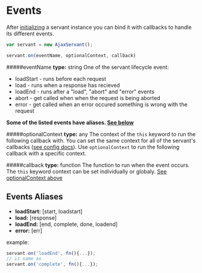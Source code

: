 Events
======
After [initializing](./init.md#create) a servant instance you can bind it with callbacks to handle its different events.

```js
var servant = new AjaxServant();

servant.on(eventName, optionalContext, callback)
```


#####eventName
**type:** string
One of the servant lifecycle event:
* loadStart - runs before each request
* load - runs when a response has recieved
* loadEnd - runs after a "load", "abort" and "error" events
* abort - get called when when the request is being aborted
* error - get called when an error occured something is wrong with the request

**Some of the listed events have aliases. [See below](#events-aliases)**

#####optionalContext
**type:** any
The context of the `this` keyword to run the following callback with.
You can set the same context for all of the servant's callbacks ([see config docs](./init.md#ctx)). Use `optionalContext` to run the following callback with a specific context.

#####callback
**type:** function
The function to run when the event occurs. The `this` keyword context can be set individually or globaly. [See optionalContext above](#optionalcontext)


Events Aliases
--------------
* **loadStart:** [start, loadstart]
* **load:** [response]
* **loadEnd:** [end, complete, done, loadend]
* **error:** [err]

example:  
```js
servant.on('loadEnd', fn(){...});
// is same as
servant.on('complete', fn(){...});
```
